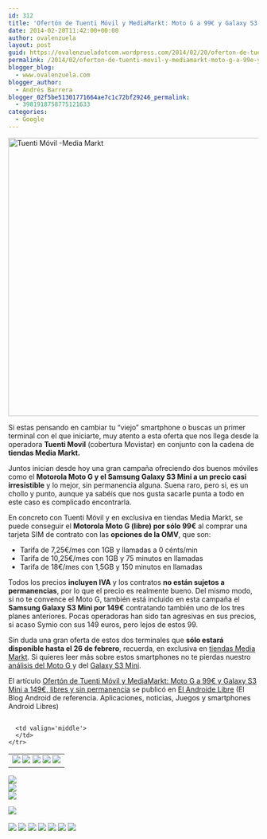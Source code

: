 ```yaml
---
id: 312
title: 'Ofertón de Tuenti Móvil y MediaMarkt: Moto G a 99€ y Galaxy S3 Mini a 149€, libres y sin permanencia'
date: 2014-02-20T11:42:00+00:00
author: ovalenzuela
layout: post
guid: https://ovalenzueladotcom.wordpress.com/2014/02/20/oferton-de-tuenti-movil-y-mediamarkt-moto-g-a-99e-y-galaxy-s3-mini-a-149e-libres-y-sin-permanencia
permalink: /2014/02/oferton-de-tuenti-movil-y-mediamarkt-moto-g-a-99e-y-galaxy-s3-mini-a-149e-libres-y-sin-permanencia.html
blogger_blog:
  - www.ovalenzuela.com
blogger_author:
  - Andrés Barrera
blogger_02f5be51301771664ae7c1c72bf29246_permalink:
  - 3981918758775121633
categories:
  - Google
---
```

[<img class="aligncenter size-full wp-image-127925" alt="Tuenti Móvil -Media Markt" src="http://www.elandroidelibre.com/wp-content/uploads/2014/02/Tuenti-Móvil-Media-Markt.jpg" width="636" height="559" />](http://www.elandroidelibre.com/wp-content/uploads/2014/02/Tuenti-Móvil-Media-Markt.jpg)

Si estas pensando en cambiar tu “viejo” smartphone o buscas un primer terminal con el que iniciarte, muy atento a esta oferta que nos llega desde la operadora **Tuenti Movil** (cobertura Movistar) en conjunto con la cadena de **tiendas Media Markt.**

Juntos inician desde hoy una gran campaña ofreciendo dos buenos móviles como el **Motorola Moto G y el Samsung Galaxy S3 Mini a un precio casi irresistible** y lo mejor, sin permanencia alguna. Suena raro, pero si, es un chollo y punto, aunque ya sabéis que nos gusta sacarle punta a todo en este caso es complicado encontrarla.

En concreto con Tuenti Móvil y en exclusiva en tiendas Media Markt, se puede conseguir el **Motorola Moto G (libre) por sólo 99€** al comprar una tarjeta SIM de contrato con las **opciones de la OMV**, que son:

  * Tarifa de 7,25€/mes con 1GB y llamadas a 0 cénts/min
  * Tarifa de 10,25€/mes con 1GB y 75 minutos en llamadas
  * Tarifa de 18€/mes con 1,5GB y 150 minutos en llamadas

Todos los precios **incluyen IVA** y los contratos **no están sujetos a permanencias**, por lo que el precio es realmente bueno. Del mismo modo, si no te convence el Moto G, también está incluido en esta campaña el **Samsung Galaxy S3 Mini por 149€** contratando también uno de los tres planes anteriores. Pocas operadoras han sido tan agresivas en sus precios, si acaso Symio con sus 149 euros, pero lejos de estos 99.

Sin duda una gran oferta de estos dos terminales que **sólo estará disponible hasta el 26 de febrero**, recuerda, en exclusiva en <a title="http://www.tuenti.com/movil/puntos-de-venta" href="http://www.tuenti.com/movil/puntos-de-venta" target="_blank">tiendas Media Markt</a>. Si quieres leer más sobre estos smartphones no te pierdas nuestro <a title="http://www.elandroidelibre.com/2013/12/motorola-moto-g-analisis-y-experiencia-de-uso.html" href="http://www.elandroidelibre.com/2013/12/motorola-moto-g-analisis-y-experiencia-de-uso.html" target="_blank">análisis del Moto G </a>y del <a title="http://www.elandroidelibre.com/2013/02/samsung-galaxy-s3-mini-analisis-y-experiencia-de-uso.html" href="http://www.elandroidelibre.com/2013/02/samsung-galaxy-s3-mini-analisis-y-experiencia-de-uso.html" target="_blank">Galaxy S3 Mini</a>.

El artículo [Ofertón de Tuenti Móvil y MediaMarkt: Moto G a 99€ y Galaxy S3 Mini a 149€, libres y sin permanencia](http://www.elandroidelibre.com/2014/02/oferton-de-tuenti-movil-y-mediamarkt-moto-g-a-99e-y-galaxy-s3-mini-a-149e-libres-y-sin-permanencia.html) se publicó en [El Androide Libre](http://www.elandroidelibre.com) (El Blog Android de referencia. Aplicaciones, noticias, Juegos y smartphones Android Libres)


<img width="1" height="1" src="http://rss.feedsportal.com/c/34005/f/617036/s/3755c696/sc/15/mf.gif" border="0" /> 

<div>
  <table border='0'>
    <tr>
      <td valign='middle'>
        <a href="http://share.feedsportal.com/share/twitter/?u=http%3A%2F%2Fwww.elandroidelibre.com%2F2014%2F02%2Foferton-de-tuenti-movil-y-mediamarkt-moto-g-a-99e-y-galaxy-s3-mini-a-149e-libres-y-sin-permanencia.html&t=Ofert%C3%B3n+de+Tuenti+M%C3%B3vil+y+MediaMarkt%3A+Moto+G+a+99%E2%82%AC+y+Galaxy+S3+Mini+a+149%E2%82%AC%2C+libres+y+sin+permanencia" target="_blank"><img src="http://res3.feedsportal.com/social/twitter.png" border="0" /></a> <a href="http://share.feedsportal.com/share/facebook/?u=http%3A%2F%2Fwww.elandroidelibre.com%2F2014%2F02%2Foferton-de-tuenti-movil-y-mediamarkt-moto-g-a-99e-y-galaxy-s3-mini-a-149e-libres-y-sin-permanencia.html&t=Ofert%C3%B3n+de+Tuenti+M%C3%B3vil+y+MediaMarkt%3A+Moto+G+a+99%E2%82%AC+y+Galaxy+S3+Mini+a+149%E2%82%AC%2C+libres+y+sin+permanencia" target="_blank"><img src="http://res3.feedsportal.com/social/facebook.png" border="0" /></a> <a href="http://share.feedsportal.com/share/linkedin/?u=http%3A%2F%2Fwww.elandroidelibre.com%2F2014%2F02%2Foferton-de-tuenti-movil-y-mediamarkt-moto-g-a-99e-y-galaxy-s3-mini-a-149e-libres-y-sin-permanencia.html&t=Ofert%C3%B3n+de+Tuenti+M%C3%B3vil+y+MediaMarkt%3A+Moto+G+a+99%E2%82%AC+y+Galaxy+S3+Mini+a+149%E2%82%AC%2C+libres+y+sin+permanencia" target="_blank"><img src="http://res3.feedsportal.com/social/linkedin.png" border="0" /></a> <a href="http://share.feedsportal.com/share/gplus/?u=http%3A%2F%2Fwww.elandroidelibre.com%2F2014%2F02%2Foferton-de-tuenti-movil-y-mediamarkt-moto-g-a-99e-y-galaxy-s3-mini-a-149e-libres-y-sin-permanencia.html&t=Ofert%C3%B3n+de+Tuenti+M%C3%B3vil+y+MediaMarkt%3A+Moto+G+a+99%E2%82%AC+y+Galaxy+S3+Mini+a+149%E2%82%AC%2C+libres+y+sin+permanencia" target="_blank"><img src="http://res3.feedsportal.com/social/googleplus.png" border="0" /></a> <a href="http://share.feedsportal.com/share/email/?u=http%3A%2F%2Fwww.elandroidelibre.com%2F2014%2F02%2Foferton-de-tuenti-movil-y-mediamarkt-moto-g-a-99e-y-galaxy-s3-mini-a-149e-libres-y-sin-permanencia.html&t=Ofert%C3%B3n+de+Tuenti+M%C3%B3vil+y+MediaMarkt%3A+Moto+G+a+99%E2%82%AC+y+Galaxy+S3+Mini+a+149%E2%82%AC%2C+libres+y+sin+permanencia" target="_blank"><img src="http://res3.feedsportal.com/social/email.png" border="0" /></a>
      </td>
      
      <td valign='middle'>
      </td>
    </tr>
  </table>
</div>

[<img src="http://da.feedsportal.com/r/187558023329/u/49/f/617036/c/34005/s/3755c696/sc/15/rc/1/rc.img" border="0" />](http://da.feedsportal.com/r/187558023329/u/49/f/617036/c/34005/s/3755c696/sc/15/rc/1/rc.htm)  
[<img src="http://da.feedsportal.com/r/187558023329/u/49/f/617036/c/34005/s/3755c696/sc/15/rc/2/rc.img" border="0" />](http://da.feedsportal.com/r/187558023329/u/49/f/617036/c/34005/s/3755c696/sc/15/rc/2/rc.htm)  
[<img src="http://da.feedsportal.com/r/187558023329/u/49/f/617036/c/34005/s/3755c696/sc/15/rc/3/rc.img" border="0" />](http://da.feedsportal.com/r/187558023329/u/49/f/617036/c/34005/s/3755c696/sc/15/rc/3/rc.htm)

[<img src="http://da.feedsportal.com/r/187558023329/u/49/f/617036/c/34005/s/3755c696/a2.img" border="0" />](http://da.feedsportal.com/r/187558023329/u/49/f/617036/c/34005/s/3755c696/a2.htm)
<img width="1" height="1" src="http://pi.feedsportal.com/r/187558023329/u/49/f/617036/c/34005/s/3755c696/a2t.img" border="0" /> 

<div>
  <a href="http://feeds.feedburner.com/~ff/elandroidelibre?a=NfJ1lWFrcaE:OaxG4IZFUK0:ecdYMiMMAMM"><img src="http://feeds.feedburner.com/~ff/elandroidelibre?d=ecdYMiMMAMM" border="0" /></a> <a href="http://feeds.feedburner.com/~ff/elandroidelibre?a=NfJ1lWFrcaE:OaxG4IZFUK0:V_sGLiPBpWU"><img src="http://feeds.feedburner.com/~ff/elandroidelibre?i=NfJ1lWFrcaE:OaxG4IZFUK0:V_sGLiPBpWU" border="0" /></a> <a href="http://feeds.feedburner.com/~ff/elandroidelibre?a=NfJ1lWFrcaE:OaxG4IZFUK0:7Q72WNTAKBA"><img src="http://feeds.feedburner.com/~ff/elandroidelibre?d=7Q72WNTAKBA" border="0" /></a> <a href="http://feeds.feedburner.com/~ff/elandroidelibre?a=NfJ1lWFrcaE:OaxG4IZFUK0:dnMXMwOfBR0"><img src="http://feeds.feedburner.com/~ff/elandroidelibre?d=dnMXMwOfBR0" border="0" /></a> <a href="http://feeds.feedburner.com/~ff/elandroidelibre?a=NfJ1lWFrcaE:OaxG4IZFUK0:yIl2AUoC8zA"><img src="http://feeds.feedburner.com/~ff/elandroidelibre?d=yIl2AUoC8zA" border="0" /></a> <a href="http://feeds.feedburner.com/~ff/elandroidelibre?a=NfJ1lWFrcaE:OaxG4IZFUK0:qj6IDK7rITs"><img src="http://feeds.feedburner.com/~ff/elandroidelibre?d=qj6IDK7rITs" border="0" /></a> <a href="http://feeds.feedburner.com/~ff/elandroidelibre?a=NfJ1lWFrcaE:OaxG4IZFUK0:I9og5sOYxJI"><img src="http://feeds.feedburner.com/~ff/elandroidelibre?d=I9og5sOYxJI" border="0" /></a>
</div>

<img src="http://feeds.feedburner.com/~r/elandroidelibre/~4/NfJ1lWFrcaE" height="1" width="1" />